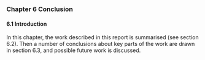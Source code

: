 ### Chapter 6 Conclusion

#### 6.1 Introduction

In this chapter, the work described in this report is summarised (see section 6.2). Then a number of conclusions about key parts of the work are drawn in section 6.3, and possible future work is discussed.